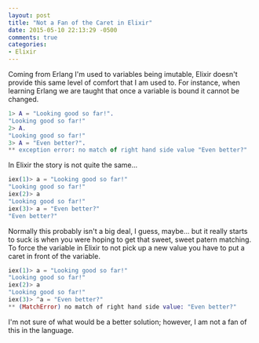 ```yaml
---
layout: post
title: "Not a Fan of the Caret in Elixir"
date: 2015-05-10 22:13:29 -0500
comments: true
categories: 
- Elixir
---
```

Coming from Erlang I'm used to variables being imutable, Elixir doesn't provide
this same level of comfort that I am used to.  For instance, when learning
Erlang we are taught that once a variable is bound it cannot be changed.

```erlang
1> A = "Looking good so far!".
"Looking good so far!"
2> A.
"Looking good so far!"
3> A = "Even better?".
** exception error: no match of right hand side value "Even better?"
```

In Elixir the story is not quite the same...

```elixir
iex(1)> a = "Looking good so far!"
"Looking good so far!"
iex(2)> a
"Looking good so far!"
iex(3)> a = "Even better?"
"Even better?"
```

<!-- more -->

Normally this probably isn't a big deal, I guess, maybe... but it really
starts to suck is when you were hoping to get that sweet, sweet patern matching.
To force the variable in Elixir to not pick up a new value you have to put a
caret in front of the variable.

```elixir
iex(1)> a = "Looking good so far!"
"Looking good so far!"
iex(2)> a
"Looking good so far!"
iex(3)> ^a = "Even better?"
** (MatchError) no match of right hand side value: "Even better?"
```

I'm not sure of what would be a better solution; however, I am not a fan of this
in the language.
